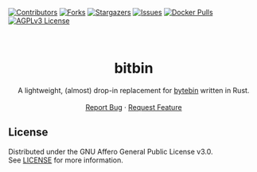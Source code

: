 [![Contributors][contributors-shield]][contributors-url]
[![Forks][forks-shield]][forks-url]
[![Stargazers][stars-shield]][stars-url]
[![Issues][issues-shield]][issues-url]
[![Docker Pulls][docker-pulls-shield]][docker-pulls-url]
[![AGPLv3 License][license-shield]][license-url]




<!-- PROJECT LOGO -->
<br />
<div align="center">
  <h1>bitbin</h1>
  <p>
    A lightweight, (almost) drop-in replacement for <a href="https://github.com/lucko/bytebin">bytebin</a> written in Rust.
    <br />
    <br />
    <a href="https://github.com/Insprill/bitbin/issues">Report Bug</a>
    ·
    <a href="https://github.com/Insprill/bitbin/issues">Request Feature</a>
  </p>
</div>




<!-- LICENSE -->

## License

Distributed under the GNU Affero General Public License v3.0.  
See [LICENSE][license-url] for more information.




<!-- MARKDOWN LINKS & IMAGES -->
<!-- https://www.markdownguide.org/basic-syntax/#reference-style-links -->

[contributors-shield]: https://img.shields.io/github/contributors/Insprill/bitbin.svg?style=for-the-badge
[contributors-url]: https://github.com/Insprill/bitbin/graphs/contributors
[forks-shield]: https://img.shields.io/github/forks/Insprill/bitbin.svg?style=for-the-badge
[forks-url]: https://github.com/Insprill/bitbin/network/members
[stars-shield]: https://img.shields.io/github/stars/Insprill/bitbin.svg?style=for-the-badge
[stars-url]: https://github.com/Insprill/bitbin/stargazers
[issues-shield]: https://img.shields.io/github/issues/Insprill/bitbin.svg?style=for-the-badge
[issues-url]: https://github.com/Insprill/bitbin/issues
[license-shield]: https://img.shields.io/github/license/Insprill/bitbin.svg?style=for-the-badge
[license-url]: https://github.com/Insprill/bitbin/blob/master/LICENSE
[docker-pulls-shield]: https://img.shields.io/docker/pulls/insprill/bitbin?style=for-the-badge
[docker-pulls-url]: https://hub.docker.com/r/insprill/bitbin
[rustls-repo]: https://github.com/rustls/rustls
